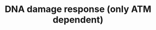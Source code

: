 ---
annotations:
- type: Pathway Ontology
  value: p53-dependent G1/S DNA damage checkpoint pathway
- type: Pathway Ontology
  value: p53 signaling pathway
authors:
- I379077
- AlexanderPico
- MaintBot
- Mkutmon
- Jildau
- MartijnVanIersel
- AllanKuchinsky
- Christine Chichester
- Zari
- Ryanmiller
- Asios Olia
- Khanspers
- Fehrhart
- L Dupuis
- Finterly
- Eweitz
description: This is one of two pathways that deal with DNA damage. It has two central
  gene products (ATM and TP53) which are connected with the [[Pathway:WP707|other
  DNA damage response pathway]]. In this pathway there is only one source of DNA damage
  induction, since most DNA damage induction sources and their involvement are mentioned
  in the [[Pathway:WP707|first DNA damage response pathway]]. If it is not mentioned
  differently, the processes take place in the cell cytoplasm. The purpose of this
  pathway is to report more gene products and cell condition changes through the DNA
  damage response pathway and at the same time keep them clearly arranged.  Proteins
  on this pathway have targeted assays available via the [https://assays.cancer.gov/available_assays?wp_id=WP710
  CPTAC Assay Portal]
last-edited: 2021-05-07
organisms:
- Homo sapiens
redirect_from:
- /index.php/Pathway:WP710
- /instance/WP710
schema-jsonld:
- '@context': https://schema.org/
  '@id': https://wikipathways.github.io/pathways/WP710.html
  '@type': Dataset
  creator:
    '@type': Organization
    name: WikiPathways
  description: This is one of two pathways that deal with DNA damage. It has two central
    gene products (ATM and TP53) which are connected with the [[Pathway:WP707|other
    DNA damage response pathway]]. In this pathway there is only one source of DNA
    damage induction, since most DNA damage induction sources and their involvement
    are mentioned in the [[Pathway:WP707|first DNA damage response pathway]]. If it
    is not mentioned differently, the processes take place in the cell cytoplasm.
    The purpose of this pathway is to report more gene products and cell condition
    changes through the DNA damage response pathway and at the same time keep them
    clearly arranged.  Proteins on this pathway have targeted assays available via
    the [https://assays.cancer.gov/available_assays?wp_id=WP710 CPTAC Assay Portal]
  keywords:
  - WNT7B
  - WNT4
  - BAD
  - AKT3
  - MAPK10
  - MAPK9
  - CDKN1B
  - SOD2
  - MAP3K4
  - TP73
  - FRAT1
  - CTNNB1
  - WNT2B
  - PIK3C2G
  - BCL2
  - WNT5B
  - RAC1
  - RBL2
  - PIK3R5
  - NRAS
  - Cell Cycle
  - FOSL1
  - FASLG
  - MDM2
  - DVL2
  - RHOA
  - CDC42
  - MAPK2
  - PIK3CA
  - BIK
  - PMAIP1
  - MAP3K1
  - SOS1
  - WNT2
  - PIK3CD
  - WNT7A
  - PPP2R5C
  - TCF-4
  - FOXO3
  - SCP2
  - PIK3R3
  - CAT
  - BCL2L11
  - CCNG2
  - WNT10B
  - KRAS
  - PEPCK
  - PIK3C2A
  - MAPK8
  - SMAD3
  - c-Myc
  - NFKB1
  - DVL1
  - INSR
  - AKT2
  - PIK3R2
  - RAC2
  - Apoptosis
  - AXIN1
  - BCL6
  - PIK3C2B
  - HRAS
  - G6PC
  - MYC
  - DNA damage response
  - PDK1
  - SMAD4
  - MAP3K7
  - CDKN2A
  - TGFB1
  - WNT16
  - WNT10A
  - TP53
  - PLAU
  - ERBB2
  - CCND3
  - BAX
  - PTEN
  - SHC1
  - SOS2
  - TGFB
  - WNT3A
  - WNT6
  - GSK3B
  - DVL3
  - TCF-3
  - PIK3CB
  - LEF1
  - CCND2
  - WNT5A
  - PIK3C3
  - ATM
  - APC
  - RAC3
  - PPP2R5E
  - WNT3
  - GRB2
  - BBC3
  - CCND1
  - AKT1
  - BAK1
  - CDKN1A
  - IRS1
  - WNT1
  - HMGB1
  - PIK3R1
  - PIK3CG
  - LDLR
  - WNT11
  - TCF-1
  - NFKB2
  - ABL1
  - JUN
  - MLKL
  - PIK3R4
  license: CC0
  name: DNA damage response (only ATM dependent)
seo: CreativeWork
title: DNA damage response (only ATM dependent)
wpid: WP710
---